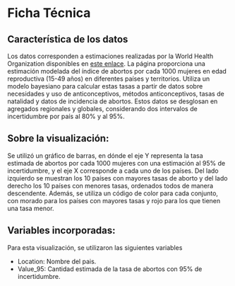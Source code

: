 # Ficha Técnica

## Característica de los datos

Los datos corresponden a estimaciones realizadas por la World Health Organization disponibles en [este enlace](https://www.who.int/data/gho/data/indicators/indicator-details/GHO/SRH_ABORTION_RATE). La página proporciona una estimación modelada del índice de abortos por cada 1000 mujeres en edad reproductiva (15-49 años) en diferentes países y territorios. Utiliza un modelo bayesiano para calcular estas tasas a partir de datos sobre necesidades y uso de anticonceptivos, métodos anticonceptivos, tasas de natalidad y datos de incidencia de abortos. Estos datos se desglosan en agregados regionales y globales, considerando dos intervalos de incertidumbre por país al 80% y al 95%.

## Sobre la visualización:

Se utilizó un gráfico de barras, en dónde el eje Y representa la tasa estimada de abortos por cada 1000 mujeres con una estimación al 95% de incertidumbre, y el eje X corresponde a cada uno de los países. Del lado izquierdo se muestran los 10 países con mayores tasas de aborto y del lado derecho los 10 países con menores tasas, ordenados todos de manera descendente. Además, se utiliza un código de color para cada conjunto, con morado para los países con mayores tasas y rojo para los que tienen una tasa menor.

## Variables incorporadas:

Para esta visualización, se utilizaron las siguientes variables

- Location: Nombre del pais.
- Value_95: Cantidad estimada de la tasa de abortos con 95% de incertidumbre.
